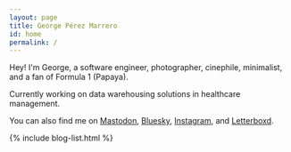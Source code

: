 ```yaml
---
layout: page
title: George Pérez Marrero
id: home
permalink: /
---
```


Hey! I'm George, a software engineer, photographer, cinephile, minimalist, and a fan of Formula 1 (Papaya).

Currently working on data warehousing solutions in healthcare management.

You can also find me on [Mastodon](https://c.im/@georgeperez/), [Bluesky](https://bsky.app/profile/georgeperez.dev), [Instagram](https://instagram.com/georgeperez/), and [Letterboxd](https://letterboxd.com/georgeperez/).

{% include blog-list.html %}
